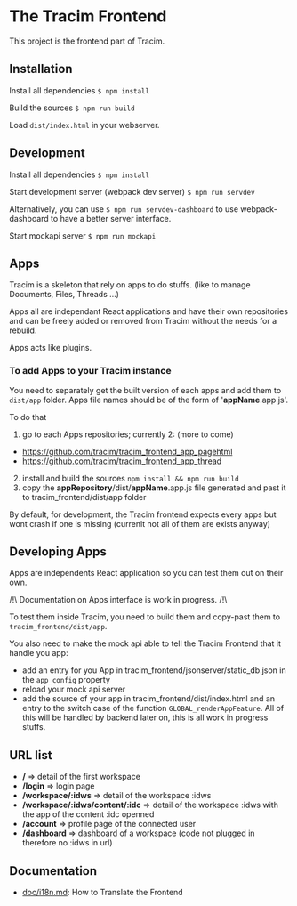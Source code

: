 # The Tracim Frontend

This project is the frontend part of Tracim.

## Installation

Install all dependencies
`$ npm install`

Build the sources
`$ npm run build`

Load `dist/index.html` in your webserver.

## Development

Install all dependencies
`$ npm install`

Start development server (webpack dev server)
`$ npm run servdev`

Alternatively, you can use `$ npm run servdev-dashboard` to use webpack-dashboard to have a better server interface.

Start mockapi server
`$ npm run mockapi`


## Apps

Tracim is a skeleton that rely on apps to do stuffs. (like to manage Documents, Files, Threads ...)

Apps all are independant React applications and have their own repositories and can be freely added or removed from Tracim without the needs for a rebuild.

Apps acts like plugins.

### To add Apps to your Tracim instance

You need to separately get the built version of each apps and add them to `dist/app` folder. Apps file names should be of the form of '__appName__.app.js'.

To do that
1) go to each Apps repositories; currently 2: (more to come)
- https://github.com/tracim/tracim_frontend_app_pagehtml
- https://github.com/tracim/tracim_frontend_app_thread
2) install and build the sources `npm install && npm run build`
3) copy the __appRepository__/dist/__appName__.app.js file generated and past it to tracim_frontend/dist/app folder

By default, for development, the Tracim frontend expects every apps but wont crash if one is missing (currenlt not all of them are exists anyway)

## Developing Apps

Apps are independents React application so you can test them out on their own.

/!\ Documentation on Apps interface is work in progress. /!\

To test them inside Tracim, you need to build them and copy-past them to `tracim_frontend/dist/app`.

You also need to make the mock api able to tell the Tracim Frontend that it handle you app:
- add an entry for you App in tracim_frontend/jsonserver/static_db.json in the `app_config` property
- reload your mock api server
- add the source of your app in tracim_frontend/dist/index.html and an entry to the switch case of the function `GLOBAL_renderAppFeature`. All of this will be handled by backend later on, this is all work in progress stuffs.


## URL list
- __/__ => detail of the first workspace
- __/login__ => login page
- __/workspace/:idws__ => detail of the workspace :idws
- __/workspace/:idws/content/:idc__ => detail of the workspace :idws with the app of the content :idc openned
- __/account__ => profile page of the connected user
- __/dashboard__ => dashboard of a workspace (code not plugged in therefore no :idws in url) 

## Documentation
- [doc/i18n.md](doc/i18n.md): How to Translate the Frontend
